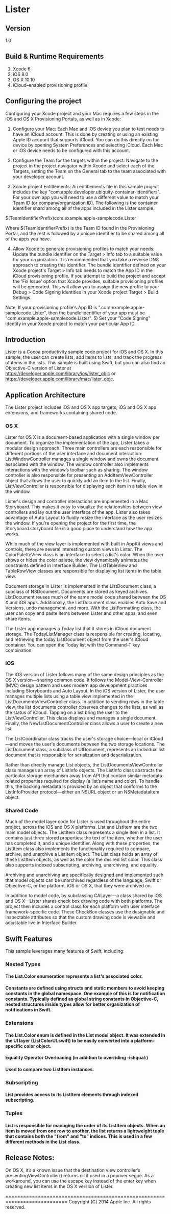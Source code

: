 # Lister

## Version
1.0

## Build & Runtime Requirements
1) Xcode 6
2) iOS 8.0
3) OS X 10.10
4) iCloud–enabled provisioning profile

## Configuring the project

Configuring your Xcode project and your Mac requires a few steps in the iOS and OS X Provisioning Portals, as well as in Xcode:

1) Configure your Mac:
Each Mac and iOS device you plan to test needs to have an iCloud account. This is done by creating or using an existing Apple ID account that supports iCloud. You can do this directly on the device by opening System Preferences and selecting iCloud. Each Mac or iOS device needs to be configured with this account.

2) Configure the Team for the targets within the project:
Navigate to the project in the project navigator within Xcode and select each of the Targets, setting the Team on the General tab to the team associated with your developer account.

3) Xcode project Entitlements:
An entitlements file in this sample project includes the key "com.apple.developer.ubiquity-container-identifiers". For your own app you will need to use a different value to match your Team ID (or company/organization ID). The following is the container identifier shard among all of the apps included in the Lister sample.

$(TeamIdentifierPrefix)com.example.apple-samplecode.Lister

Where $(TeamIdentifierPrefix) is the Team ID found in the Provisioning Portal, and the rest is followed by a unique identifier to be shared among all of the apps you have.  

4) Allow Xcode to generate provisioning profiles to match your needs:
Update the bundle identifier on the Target > Info tab to a suitable value for your organization. It is recommended that you take a reverse DNS approach to creating this identifier. The bundle identifier defined on your Xcode project's Target > Info tab needs to match the App ID in the iCloud provisioning profile. If you attempt to build the project and accept the 'Fix Issue' option that Xcode provides, suitable provisioning profiles will be generated. This will allow you to assign the new profile to your Debug > Code Signing Identities in your Xcode project Target > Build Settings. 

Note: If your provisioning profile's App ID is "<your TeamID>.com.example.apple-samplecode.Lister", then the bundle identifier of your app must be "com.example.apple-samplecode.Lister". 
5) Set your "Code Signing" identity in your Xcode project to match your particular App ID.

## Introduction
Lister is a Cocoa productivity sample code project for iOS and OS X. In this sample, the user can create lists, add items to lists, and track the progress of items in the lists. This sample is built using Swift, but you can also find an Objective-C version of Lister at https://developer.apple.com/library/ios/lister_objc or https://developer.apple.com/library/mac/lister_objc.


## Application Architecture
The Lister project includes iOS and OS X app targets, iOS and OS X app extensions, and frameworks containing shared code.

### OS X

Lister for OS X is a document-based application with a single window per document. To organize the implementation of the app, Lister takes a modular design approach. Three main controllers are each responsible for different portions of the user interface and document interaction: ListWindowController manages a single window and owns the document associated with the window. The window controller also implements interactions with the window’s toolbar such as sharing. The window controller is also responsible for presenting an AddItemViewController object that allows the user to quickly add an item to the list. Finally, ListViewController is responsible for displaying each item in a table view in the window.

Lister's design and controller interactions are implemented in a Mac Storyboard. This makes it easy to visualize the relationships between view controllers and lay out the user interface of the app. Lister also takes advantage of Auto Layout to fluidly resize the interface as the user resizes the window. If you're opening the project for the first time, the Storyboard.storyboard file is a good place to understand how the app works.

While much of the view layer is implemented with built in AppKit views and controls, there are several interesting custom views in Lister. The ColorPaletteView class is an interface to select a list's color. When the user shows or hides the color palette, the view dynamically animates the constraints defined in Interface Builder. The ListTableView and TableRowView classes are responsible for displaying list items in the table view.

Document storage in Lister is implemented in the ListDocument class, a subclass of NSDocument. Documents are stored as keyed archives. ListDocument reuses much of the same model code shared between the OS X and iOS apps. Additionally, the ListDocument class enables Auto Save and Versions, undo management, and more. With the ListFormatting class, the user can copy and paste items between Lister and other apps, and even share items.

The Lister app manages a Today list that it stores in iCloud document storage. The TodayListManager class is responsible for creating, locating, and retrieving the today ListDocument object from the user's iCloud container. You can open the Today list with the Command-T key combination.

### iOS

The iOS version of Lister follows many of the same design principles as the OS X version—sharing common code. It follows the Model-View-Controller (MVC) design pattern and uses modern app development practices including Storyboards and Auto Layout. In the iOS version of Lister, the user manages multiple lists using a table view implemented in the ListDocumentsViewController class. In addition to vending rows in the table view, the list documents controller observes changes to the lists, as well as the status of iCloud. Tapping on a list bring the user to the ListViewController. This class displays and manages a single document. Finally, the NewListDocumentController class allows a user to create a new list.

The ListCoordinator class tracks the user's storage choice—local or iCloud—and moves the user's documents between the two storage locations. The ListDocument class, a subclass of UIDocument, represents an individual list document that is responsible for serialization and deserialization. 

Rather than directly manage List objects, the ListDocumentsViewController class manages an array of ListInfo objects. The ListInfo class abstracts the particular storage mechanism away from API that contain similar metadata-related properties required for display (a list’s name and color). To handle this, the backing metadata is provided by an object that conforms to the ListInfoProvider protocol—either an NSURL object or an NSMetadataItem object. 

### Shared Code

Much of the model layer code for Lister is used throughout the entire project, across the iOS and OS X platforms. List and ListItem are the two main model objects. The ListItem class represents a single item in a list. It contains just three stored properties: the text of the item, whether the user has completed it, and a unique identifier. Along with these properties, the ListItem class also implements the functionality required to compare, archive, and unarchive a ListItem object. The List class holds an array of these ListItem objects, as well as the color the desired list color. This class also supports indexed subscripting, archiving, unarchiving, and equality.

Archiving and unarchiving are specifically designed and implemented such that model objects can be unarchived regardless of the language, Swift or Objective–C, or the platform, iOS or OS X, that they were archived on.

In addition to model code, by subclassing CALayer—a class shared by iOS and OS X—Lister shares check box drawing code with both platforms. The project then includes a control class for each platform with user interface framework–specific code. These CheckBox classes use the designable and inspectable attributes so that the custom drawing code is viewable and adjustable live in Interface Builder.


## Swift Features
This sample leverages many features of Swift, including:

### Nested Types
#### The List.Color enumeration represents a list's associated color.

#### Constants are defined using structs and static members to avoid keeping constants in the global namespace. One example of this is for notification constants. Typically defined as global string constants in Objective-C, nested structures inside types allow for better organization of notifications in Swift.

### Extensions
#### The List.Color enum is defined in the List model object. It was extended in the UI layer (ListColorUI.swift) to be easily converted into a platform-specific color object.

#### Equality Operator Overloading (in addition to overriding -isEqual:)
#### Used to compare two ListItem instances.

### Subscripting
#### List provides access to its ListItem elements through indexed subscripting.

### Tuples
#### List is responsible for managing the order of its ListItem objects. When an item is moved from one row to another, the list returns a lightweight tuple that contains both the "from" and "to" indices. This is used in a few different methods in the List class.

## Release Notes:

On OS X, it’s a known issue that the destination view controller’s presentingViewController() returns nil if used in a popover segue. As a workaround, you can use the escape key instead of the enter key when creating new list items in the OS X version of Lister.

===========================================================================
Copyright (C) 2014 Apple Inc. All rights reserved.
